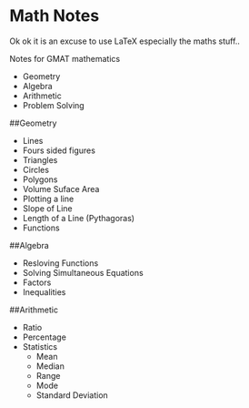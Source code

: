 # Math Notes
Ok ok it is an excuse to use LaTeX especially the maths stuff..

Notes for GMAT mathematics 
- Geometry
- Algebra
- Arithmetic
- Problem Solving

##Geometry
- Lines
- Fours sided figures
- Triangles
- Circles
- Polygons
- Volume Suface Area
- Plotting a line
- Slope of Line
- Length of a Line (Pythagoras)
- Functions

##Algebra
- Resloving Functions
- Solving Simultaneous Equations
- Factors
- Inequalities

##Arithmetic
- Ratio
- Percentage
- Statistics
  - Mean
  - Median
  - Range
  - Mode
  - Standard Deviation




